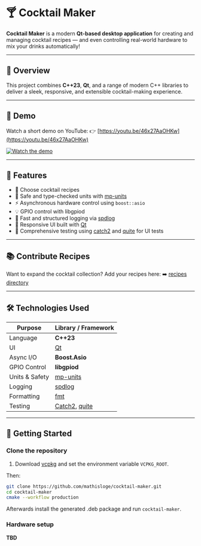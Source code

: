 # 🍸 Cocktail Maker

**Cocktail Maker** is a modern **Qt-based desktop application** for creating and managing cocktail recipes — and even controlling real-world hardware to mix your drinks automatically!

---

## 🧭 Overview

This project combines **C++23**, **Qt**, and a range of modern C++ libraries to deliver a sleek, responsive, and extensible cocktail-making experience.

---

## 🎥 Demo

Watch a short demo on YouTube:
👉 [https://youtu.be/46x27AaOHKw](https://youtu.be/46x27AaOHKw)

[![Watch the demo](https://img.youtube.com/vi/46x27AaOHKw/0.jpg)](https://www.youtube.com/watch?v=46x27AaOHKw)

---

## 🧩 Features

- 🥃 Choose cocktail recipes
- 🧠 Safe and type-checked units with [mp-units](https://github.com/mpusz/mp-units)
- ⚡ Asynchronous hardware control using `boost::asio`
- 💡 GPIO control with libgpiod
- 💬 Fast and structured logging via [spdlog](https://github.com/gabime/spdlog)
- 🎨 Responsive UI built with [Qt](https://qt.io)
- 🧪 Comprehensive testing using [catch2](https://github.com/catchorg/Catch2) and [quite](https://github.com/mathisloge/quite/) for UI tests

---

## 📚 Contribute Recipes

Want to expand the cocktail collection?
Add your recipes here:
➡️ [recipes directory](https://github.com/mathisloge/cocktail-maker/tree/main/ui/db/src/recipes)

---

## 🛠️ Technologies Used

| Purpose | Library / Framework |
|----------|--------------------|
| Language | **C++23** |
| UI | [Qt](https://qt.io) |
| Async I/O | **Boost.Asio** |
| GPIO Control | **libgpiod** |
| Units & Safety | [mp-units](https://github.com/mpusz/mp-units) |
| Logging | [spdlog](https://github.com/gabime/spdlog) |
| Formatting | [fmt](https://github.com/fmtlib/fmt) |
| Testing | [Catch2](https://github.com/catchorg/Catch2), [quite](https://github.com/mathisloge/quite/) |

---

## 🚀 Getting Started

### Clone the repository

1. Download [vcpkg](https://github.com/microsoft/vcpkg) and set the environment variable `VCPKG_ROOT`.

Then:
```bash
git clone https://github.com/mathisloge/cocktail-maker.git
cd cocktail-maker
cmake --workflow production
```

Afterwards install the generated .deb package and run `cocktail-maker`.


### Hardware setup

**TBD**
